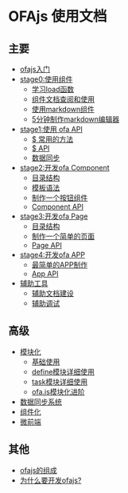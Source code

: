 # OFAjs 使用文档

## 主要
* [ofajs入门](docs/guide.md)
* [stage0:使用组件](docs/stage0/start.md)
    * [学习load函数](docs/stage0/load.md)
    * [组件文档查阅和使用](docs/stage0/use_component.md)
    * [使用markdown组件](docs/stage0/use_omd.md)
    * [5分钟制作markdown编辑器](docs/stage0/md_editor.md)
* [stage1:使用 ofa API]()
    * [$ 常用的方法]()
    * [$ API]()
    * [数据同步]()
* [stage2:开发ofa Component]()
    * [目录结构]()
    * [模板语法]()
    * [制作一个按钮组件]()
    * [Component API]()
* [stage3:开发ofa Page]()
    * [目录结构]()
    * [制作一个简单的页面]()
    * [Page API]()
* [stage4:开发ofa APP]()
    * [最简单的APP制作]()
    * [App API]()
* [辅助工具]()
    * [辅助文档建设]()
    * [辅助调试]()

## 高级
* [模块化](docs/drill/guide.md)
    * [基础使用](docs/drill/base_use.md)
    * [define模块详细使用](docs/drill/define.md)
    * [task模块详细使用](docs/drill/task.md)
    * [ofa.js模块化进阶](docs/drill/more.md)
* [数据同步系统]()
* [组件化]()
* [微前端]()

## 其他
* [ofajs的组成]()
* [为什么要开发ofajs?](docs/why_create_ofajs.md)